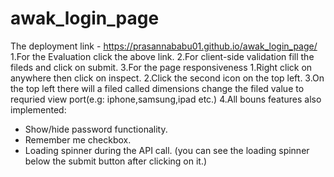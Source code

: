 # awak_login_page
The deployment link - https://prasannababu01.github.io/awak_login_page/
1.For the Evaluation click the above link.
2.For client-side validation fill the fileds and click on submit.
3.For the page responsiveness 
  1.Right click on anywhere then click on inspect.
  2.Click the second icon on the top left.
  3.On the top left there will a filed called dimensions change the filed value to requried view port(e.g: iphone,samsung,ipad etc.)
4.All bouns features also implemented:
- Show/hide password functionality.
- Remember me checkbox.
- Loading spinner during the API call. (you can see the loading spinner below the submit button after clicking on it.)
